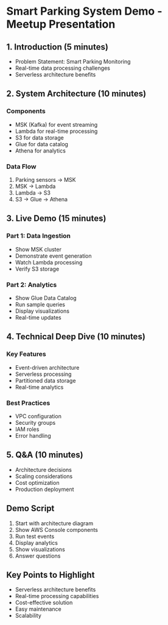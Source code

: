 # Smart Parking System Demo - Meetup Presentation

## 1. Introduction (5 minutes)
- Problem Statement: Smart Parking Monitoring
- Real-time data processing challenges
- Serverless architecture benefits

## 2. System Architecture (10 minutes)
### Components
- MSK (Kafka) for event streaming
- Lambda for real-time processing
- S3 for data storage
- Glue for data catalog
- Athena for analytics

### Data Flow
1. Parking sensors → MSK
2. MSK → Lambda
3. Lambda → S3
4. S3 → Glue → Athena

## 3. Live Demo (15 minutes)
### Part 1: Data Ingestion
- Show MSK cluster
- Demonstrate event generation
- Watch Lambda processing
- Verify S3 storage

### Part 2: Analytics
- Show Glue Data Catalog
- Run sample queries
- Display visualizations
- Real-time updates

## 4. Technical Deep Dive (10 minutes)
### Key Features
- Event-driven architecture
- Serverless processing
- Partitioned data storage
- Real-time analytics

### Best Practices
- VPC configuration
- Security groups
- IAM roles
- Error handling

## 5. Q&A (10 minutes)
- Architecture decisions
- Scaling considerations
- Cost optimization
- Production deployment

## Demo Script
1. Start with architecture diagram
2. Show AWS Console components
3. Run test events
4. Display analytics
5. Show visualizations
6. Answer questions

## Key Points to Highlight
- Serverless architecture benefits
- Real-time processing capabilities
- Cost-effective solution
- Easy maintenance
- Scalability 
